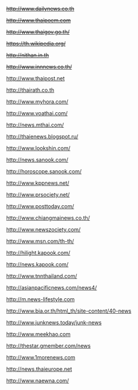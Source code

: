 ~~http://www.dailynews.co.th~~

~~http://www.thaipoem.com~~

~~http://www.thaigov.go.th/~~

~~https://th.wikipedia.org/~~

~~http://nithan.in.th~~

~~http://www.innnews.co.th/~~

http://www.thaipost.net

http://thairath.co.th

http://www.myhora.com/

http://www.voathai.com/

http://news.mthai.com/

http://thaienews.blogspot.ru/

http://www.lookshin.com/

http://news.sanook.com/

http://horoscope.sanook.com/

http://www.kppnews.net/

http://www.prsociety.net/

http://www.posttoday.com/

http://www.chiangmainews.co.th/

http://www.newszociety.com/

http://www.msn.com/th-th/

http://hilight.kapook.com/

http://news.kapook.com/

http://www.tnnthailand.com/

http://asianpacificnews.com/news4/

http://m.news-lifestyle.com

http://www.bia.or.th/html_th/site-content/40-news

http://www.junknews.today/junk-news

http://www.meekhao.com

http://thestar.gmember.com/news

http://www.1morenews.com

http://news.thaieurope.net

http://www.naewna.com/
